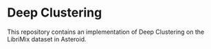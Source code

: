 # Deep Clustering
This repository contains an implementation of Deep Clustering on the LibriMix dataset in Asteroid.
